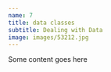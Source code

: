 ```yaml
---
name: 7
title: data classes
subtitle: Dealing with Data
image: images/53212.jpg
---
```

Some content goes here
